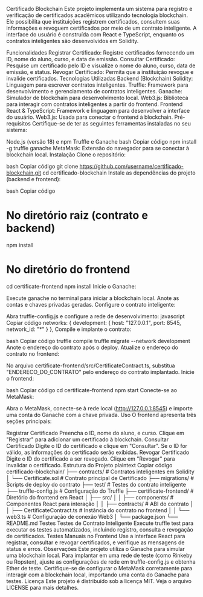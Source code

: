 Certificado Blockchain
Este projeto implementa um sistema para registro e verificação de certificados acadêmicos utilizando tecnologia blockchain. Ele possibilita que instituições registrem certificados, consultem suas informações e revoguem certificados por meio de um contrato inteligente. A interface do usuário é construída com React e TypeScript, enquanto os contratos inteligentes são desenvolvidos em Solidity.

Funcionalidades
Registrar Certificado: Registre certificados fornecendo um ID, nome do aluno, curso, e data de emissão.
Consultar Certificado: Pesquise um certificado pelo ID e visualize o nome do aluno, curso, data de emissão, e status.
Revogar Certificado: Permita que a instituição revogue e invalide certificados.
Tecnologias Utilizadas
Backend (Blockchain)
Solidity: Linguagem para escrever contratos inteligentes.
Truffle: Framework para desenvolvimento e gerenciamento de contratos inteligentes.
Ganache: Simulador de blockchain para desenvolvimento local.
Web3.js: Biblioteca para interagir com contratos inteligentes a partir do frontend.
Frontend
React & TypeScript: Framework e linguagem para desenvolver a interface do usuário.
Web3.js: Usada para conectar o frontend à blockchain.
Pré-requisitos
Certifique-se de ter as seguintes ferramentas instaladas no seu sistema:

Node.js (versão 18) e npm
Truffle e Ganache
bash
Copiar código
npm install -g truffle ganache
MetaMask: Extensão do navegador para se conectar à blockchain local.
Instalação
Clone o repositório:

bash
Copiar código
git clone https://github.com/username/certificado-blockchain.git
cd certificado-blockchain
Instale as dependências do projeto (backend e frontend):

bash
Copiar código
# No diretório raiz (contrato e backend)
npm install

# No diretório do frontend
cd certificate-frontend
npm install
Inicie o Ganache:

Execute ganache no terminal para iniciar a blockchain local.
Anote as contas e chaves privadas geradas.
Configure o contrato inteligente:

Abra truffle-config.js e configure a rede de desenvolvimento:
javascript
Copiar código
networks: {
  development: {
    host: "127.0.0.1",
    port: 8545,
    network_id: "*"
  }
},
Compile e implante o contrato:

bash
Copiar código
truffle compile
truffle migrate --network development
Anote o endereço do contrato após o deploy.
Atualize o endereço do contrato no frontend:

No arquivo certificate-frontend/src/CertificateContract.ts, substitua "ENDERECO_DO_CONTRATO" pelo endereço do contrato implantado.
Inicie o frontend:

bash
Copiar código
cd certificate-frontend
npm start
Conecte-se ao MetaMask:

Abra o MetaMask, conecte-se à rede local (http://127.0.0.1:8545) e importe uma conta do Ganache com a chave privada.
Uso
O frontend apresenta três seções principais:

Registrar Certificado
Preencha o ID, nome do aluno, e curso.
Clique em "Registrar" para adicionar um certificado à blockchain.
Consultar Certificado
Digite o ID do certificado e clique em "Consultar".
Se o ID for válido, as informações do certificado serão exibidas.
Revogar Certificado
Digite o ID do certificado a ser revogado.
Clique em "Revogar" para invalidar o certificado.
Estrutura do Projeto
plaintext
Copiar código
certificado-blockchain/
├── contracts/                 # Contratos inteligentes em Solidity
│   └── Certificate.sol        # Contrato principal de Certificado
├── migrations/                # Scripts de deploy do contrato
├── test/                      # Testes do contrato inteligente
├── truffle-config.js          # Configuração do Truffle
├── certificate-frontend/      # Diretório do frontend em React
│   ├── src/
│   │   ├── components/        # Componentes React para interação
│   │   ├── contracts/         # ABI do contrato
│   │   ├── CertificateContract.ts  # Instância do contrato no frontend
│   │   └── web3.ts            # Configuração de conexão Web3
│   └── package.json
└── README.md
Testes
Testes de Contrato Inteligente
Execute truffle test para executar os testes automatizados, incluindo registro, consulta e revogação de certificados.
Testes Manuais no Frontend
Use a interface React para registrar, consultar e revogar certificados, e verifique as mensagens de status e erros.
Observações
Este projeto utiliza o Ganache para simular uma blockchain local. Para implantar em uma rede de teste (como Rinkeby ou Ropsten), ajuste as configurações de rede em truffle-config.js e obtenha Ether de teste.
Certifique-se de configurar o MetaMask corretamente para interagir com a blockchain local, importando uma conta do Ganache para testes.
Licença
Este projeto é distribuído sob a licença MIT. Veja o arquivo LICENSE para mais detalhes.